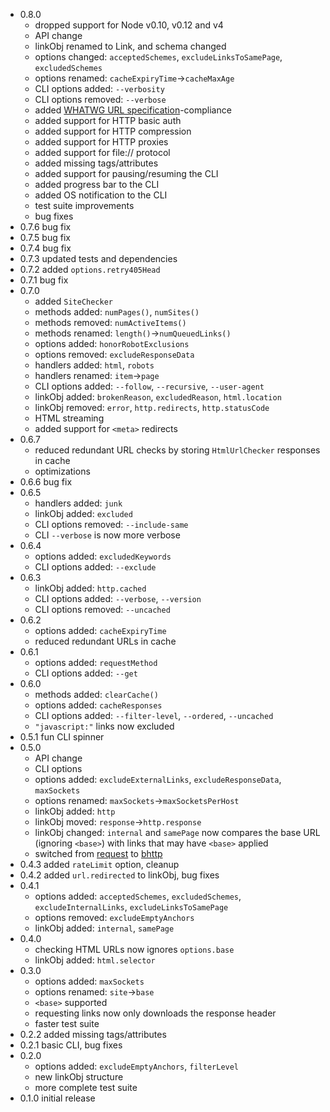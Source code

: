 * 0.8.0
  * dropped support for Node v0.10, v0.12 and v4
  * API change
  * linkObj renamed to Link, and schema changed
  * options changed: `acceptedSchemes`, `excludeLinksToSamePage`, `excludedSchemes`
  * options renamed: `cacheExpiryTime`->`cacheMaxAge`
  * CLI options added: `--verbosity`
  * CLI options removed: `--verbose`
  * added [WHATWG URL specification](https://url.spec.whatwg.org)-compliance
  * added support for HTTP basic auth
  * added support for HTTP compression
  * added support for HTTP proxies
  * added support for file:// protocol
  * added missing tags/attributes
  * added support for pausing/resuming the CLI
  * added progress bar to the CLI
  * added OS notification to the CLI
  * test suite improvements
  * bug fixes
* 0.7.6 bug fix
* 0.7.5 bug fix
* 0.7.4 bug fix
* 0.7.3 updated tests and dependencies
* 0.7.2 added `options.retry405Head`
* 0.7.1 bug fix
* 0.7.0
  * added `SiteChecker`
  * methods added: `numPages()`, `numSites()`
  * methods removed: `numActiveItems()`
  * methods renamed: `length()`->`numQueuedLinks()`
  * options added: `honorRobotExclusions`
  * options removed: `excludeResponseData`
  * handlers added: `html`, `robots`
  * handlers renamed: `item`->`page`
  * CLI options added: `--follow`, `--recursive`, `--user-agent`
  * linkObj added: `brokenReason`, `excludedReason`, `html.location`
  * linkObj removed: `error`, `http.redirects`, `http.statusCode`
  * HTML streaming
  * added support for `<meta>` redirects
* 0.6.7
  * reduced redundant URL checks by storing `HtmlUrlChecker` responses in cache
  * optimizations
* 0.6.6 bug fix
* 0.6.5
  * handlers added: `junk`
  * linkObj added: `excluded`
  * CLI options removed: `--include-same`
  * CLI `--verbose` is now more verbose
* 0.6.4
  * options added: `excludedKeywords`
  * CLI options added: `--exclude`
* 0.6.3
  * linkObj added: `http.cached`
  * CLI options added: `--verbose`, `--version`
  * CLI options removed: `--uncached`
* 0.6.2
  * options added: `cacheExpiryTime`
  * reduced redundant URLs in cache
* 0.6.1
  * options added: `requestMethod`
  * CLI options added: `--get`
* 0.6.0
  * methods added: `clearCache()`
  * options added: `cacheResponses`
  * CLI options added: `--filter-level`, `--ordered`, `--uncached`
  * `"javascript:"` links now excluded
* 0.5.1 fun CLI spinner
* 0.5.0
  * API change
  * CLI options
  * options added: `excludeExternalLinks`, `excludeResponseData`, `maxSockets`
  * options renamed: `maxSockets`->`maxSocketsPerHost`
  * linkObj added: `http`
  * linkObj moved: `response`->`http.response`
  * linkObj changed: `internal` and `samePage` now compares the base URL (ignoring `<base>`) with links that may have `<base>` applied
  * switched from [request](https://npmjs.com/request) to [bhttp](https://npmjs.com/bhttp)
* 0.4.3 added `rateLimit` option, cleanup
* 0.4.2 added `url.redirected` to linkObj, bug fixes
* 0.4.1
  * options added: `acceptedSchemes`, `excludedSchemes`, `excludeInternalLinks`, `excludeLinksToSamePage`
  * options removed: `excludeEmptyAnchors`
  * linkObj added: `internal`, `samePage`
* 0.4.0
  * checking HTML URLs now ignores `options.base`
  * linkObj added: `html.selector`
* 0.3.0
  * options added: `maxSockets`
  * options renamed: `site`->`base`
  * `<base>` supported
  * requesting links now only downloads the response header
  * faster test suite
* 0.2.2 added missing tags/attributes
* 0.2.1 basic CLI, bug fixes
* 0.2.0
  * options added: `excludeEmptyAnchors`, `filterLevel`
  * new linkObj structure
  * more complete test suite
* 0.1.0 initial release
